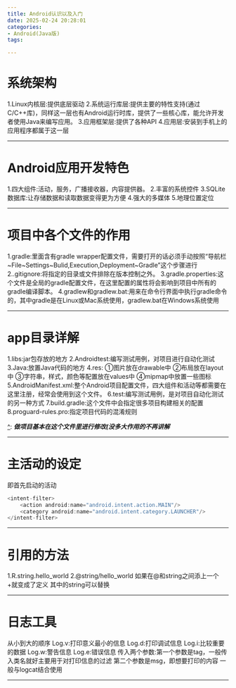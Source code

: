 ```yaml
---
title: Android认识以及入门
date: 2025-02-24 20:28:01
categories:
- Android(Java版)
tags:

---
```


# 系统架构



1.Linux内核层:提供底层驱动
2.系统运行库层:提供主要的特性支持(通过C/C++库)，同样这一层也有Android运行时库，提供了一些核心库，能允许开发者使用Java来编写应用。
3.应用框架层:提供了各种API
4.应用层:安装到手机上的应用程序都属于这一层

---



# Android应用开发特色



1.四大组件:活动，服务，广播接收器，内容提供器。
2.丰富的系统控件
3.SQLite数据库:让存储数据和读取数据变得更为方便
4.强大的多媒体
5.地理位置定位

---



# 项目中各个文件的作用



1.gradle:里面含有gradle wrapper配置文件，需要打开的话必须手动按照“导航栏~File~Settings~Bulid,Execution,Deployment~Gradle”这个步骤进行
2..gitignore:将指定的目录或文件排除在版本控制之外。
3.gradle.properties:这个文件是全局的gradle配置文件，在这里配置的属性将会影响到项目中所有的gradle编译脚本。
4.gradlew和gradlew.bat:用来在命令行界面中执行gradle命令的，其中gradle是在Linux或Mac系统使用，gradlew.bat在Windows系统使用



[^]: ***无需修改或使用的文件这里不做赘述(主要起作用的是app当中文件这里放在下一节进行详细论述)***

---

# app目录详解



1.libs:jar包存放的地方
2.Androidtest:编写测试用例，对项目进行自动化测试
3.Java:放置Java代码的地方
4.res:
①图片放在drawable中
②布局放在layout中
③字符串，样式，颜色等配置放在values中
④mipmap中放置一些图标
5.AndroidManifest.xml:整个Android项目配置文件，四大组件和活动等都需要在这里注册，经常会使用到这个文件。
6.test:编写测试用例，是对项目自动化测试的另一种方式
7.build.gradle:这个文件中会指定很多项目构建相关的配置
8.proguard-rules.pro:指定项目代码的混淆规则

[^]: ***做项目基本在这个文件里进行修改(没多大作用的不再讲解***

---

# 主活动的设定



即首先启动的活动

```java
<intent-filter>
    <action android:name="android.intent.action.MAIN"/>
    <category android:name="android.intent.category.LAUNCHER"/>
</intent-filter>
```

---

# 引用的方法



1.R.string.hello_world
2.@string/hello_world
如果在@和string之间添上一个+就变成了定义
其中的string可以替换

---

# 日志工具



从小到大的顺序
Log.v:打印意义最小的信息
Log.d:打印调试信息
Log.i:比较重要的数据
Log.w:警告信息
Log.e:错误信息
传入两个参数:第一个参数是tag，一般传入类名就好主要用于对打印信息的过滤
第二个参数是msg，即想要打印的内容
一般与logcat结合使用

---
